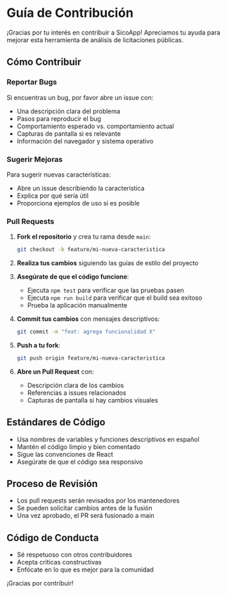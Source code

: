 # Guía de Contribución

¡Gracias por tu interés en contribuir a SicoApp! Apreciamos tu ayuda para mejorar esta herramienta de análisis de licitaciones públicas.

## Cómo Contribuir

### Reportar Bugs

Si encuentras un bug, por favor abre un issue con:
- Una descripción clara del problema
- Pasos para reproducir el bug
- Comportamiento esperado vs. comportamiento actual
- Capturas de pantalla si es relevante
- Información del navegador y sistema operativo

### Sugerir Mejoras

Para sugerir nuevas características:
- Abre un issue describiendo la característica
- Explica por qué sería útil
- Proporciona ejemplos de uso si es posible

### Pull Requests

1. **Fork el repositorio** y crea tu rama desde `main`:
   ```bash
   git checkout -b feature/mi-nueva-caracteristica
   ```

2. **Realiza tus cambios** siguiendo las guías de estilo del proyecto

3. **Asegúrate de que el código funcione**:
   - Ejecuta `npm test` para verificar que las pruebas pasen
   - Ejecuta `npm run build` para verificar que el build sea exitoso
   - Prueba la aplicación manualmente

4. **Commit tus cambios** con mensajes descriptivos:
   ```bash
   git commit -m "feat: agrega funcionalidad X"
   ```

5. **Push a tu fork**:
   ```bash
   git push origin feature/mi-nueva-caracteristica
   ```

6. **Abre un Pull Request** con:
   - Descripción clara de los cambios
   - Referencias a issues relacionados
   - Capturas de pantalla si hay cambios visuales

## Estándares de Código

- Usa nombres de variables y funciones descriptivos en español
- Mantén el código limpio y bien comentado
- Sigue las convenciones de React
- Asegúrate de que el código sea responsivo

## Proceso de Revisión

- Los pull requests serán revisados por los mantenedores
- Se pueden solicitar cambios antes de la fusión
- Una vez aprobado, el PR será fusionado a main

## Código de Conducta

- Sé respetuoso con otros contribuidores
- Acepta críticas constructivas
- Enfócate en lo que es mejor para la comunidad

¡Gracias por contribuir!
